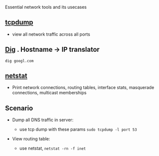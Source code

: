Essential network tools and its usecases

## [tcpdump](https://www.tcpdump.org/manpages/tcpdump.1.html)
- view all network traffic across all ports

## [Dig](https://linux.die.net/man/1/dig) . Hostname -> IP translator
``` dig googl.com ```

## [netstat](https://linux.die.net/man/8/netstat)
- Print network connections, routing tables, interface stats, masquerade connections, multicast memberships

## Scenario

* Dump all DNS traffic in server:
  - use tcp dump with these params ``` sudo tcpdump -l port 53 ```

* View routing table:
  - use netstat, ``` netstat -rn -f inet ``` 